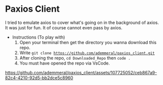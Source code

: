 # Paxios Client
I tried to emulate axios to cover what's going on in the background of axios. It was just for fun. It of course cannot even pass by axios.

* Instructions (To play with)
  1. Open your terminal then get the directory you wanna download this repo.
  2. Write <code>git clone https://github.com/ademmeral/paxios_client.git</code>
  3. After cloning the repo, <code>cd Downloaded_Repo</code> then <code>code .</code>
  4. You must have opened the repo via VsCode.

https://github.com/ademmeral/paxios_client/assets/107725052/ceb867a9-82c4-4210-92d5-bb2dce5c8960

